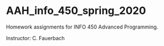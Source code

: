 # AAH_info_450_spring_2020

Homework assignments for INFO 450 Advanced Programming.

Instructor: C. Fauerbach
